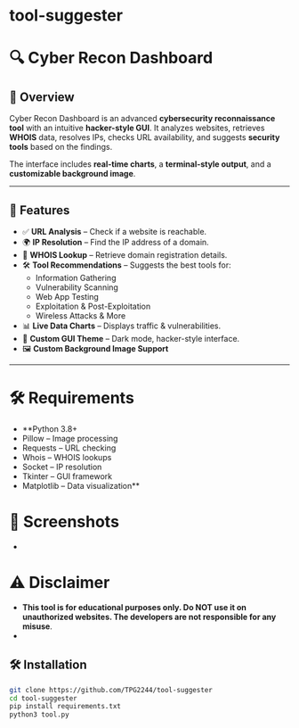 # tool-suggester
# 🔍 Cyber Recon Dashboard

## 🚀 Overview
Cyber Recon Dashboard is an advanced **cybersecurity reconnaissance tool** with an intuitive **hacker-style GUI**. It analyzes websites, retrieves **WHOIS** data, resolves IPs, checks URL availability, and suggests **security tools** based on the findings.

The interface includes **real-time charts**, a **terminal-style output**, and a **customizable background image**.

---

## 🎯 **Features**
- ✅ **URL Analysis** – Check if a website is reachable.
- 🌍 **IP Resolution** – Find the IP address of a domain.
- 🔎 **WHOIS Lookup** – Retrieve domain registration details.
- 🛠 **Tool Recommendations** – Suggests the best tools for:
  - Information Gathering
  - Vulnerability Scanning
  - Web App Testing
  - Exploitation & Post-Exploitation
  - Wireless Attacks & More
- 📊 **Live Data Charts** – Displays traffic & vulnerabilities.
- 🎨 **Custom GUI Theme** – Dark mode, hacker-style interface.
- 🖼 **Custom Background Image Support**

---

# 🛠 **Requirements**
- **Python 3.8+
- Pillow – Image processing
- Requests – URL checking
- Whois – WHOIS lookups
- Socket – IP resolution
- Tkinter – GUI framework
- Matplotlib – Data visualization**

# 📸 **Screenshots**
- 

# ⚠ **Disclaimer**
- **This tool is for educational purposes only. Do NOT use it on unauthorized websites. The developers are not responsible for any misuse**.
- 
## 🛠 **Installation**
```sh
git clone https://github.com/TPG2244/tool-suggester
cd tool-suggester
pip install requirements.txt
python3 tool.py

